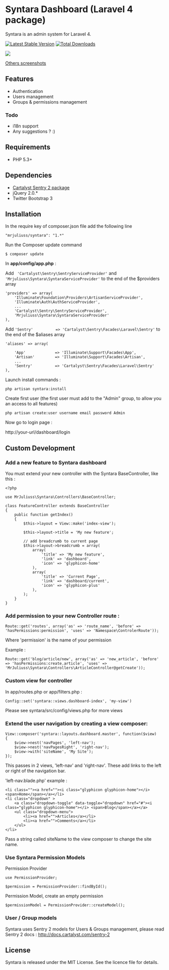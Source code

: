 # Syntara Dashboard (Laravel 4 package)

Syntara is an admin system for Laravel 4.

[![Latest Stable Version](https://poser.pugx.org/mrjuliuss/syntara/v/stable.png)](https://packagist.org/packages/mrjuliuss/syntara)
[![Total Downloads](https://poser.pugx.org/mrjuliuss/syntara/downloads.png)](https://packagist.org/packages/mrjuliuss/syntara)


<img src="https://raw.github.com/MrJuliuss/syntara/master/screenshots/user_list.png" />

[Others screenshots](https://github.com/MrJuliuss/syntara/tree/master/screenshots)

## Features

* Authentication
* Users management
* Groups & permissions management

### Todo

* i18n support
* Any suggestions ? :)

## Requirements
* PHP 5.3+

## Dependencies

* [Cartalyst Sentry 2 package](https://github.com/cartalyst/sentry)
* jQuery 2.0.*
* Twitter Bootstrap 3

## Installation

In the require key of composer.json file add the following line

```"mrjuliuss/syntara": "1.*"```

Run the Composer update command

```$ composer update```

In **app/config/app.php** :

Add  ``` 'Cartalyst\Sentry\SentryServiceProvider'``` and  ```'Mrjuliuss\Syntara\SyntaraServiceProvider'``` to the end of the $providers array

    'providers' => array(
        'Illuminate\Foundation\Providers\ArtisanServiceProvider',
        'Illuminate\Auth\AuthServiceProvider',
        ...
        'Cartalyst\Sentry\SentryServiceProvider',
        'Mrjuliuss\Syntara\SyntaraServiceProvider'
    ),

Add ```'Sentry'          => 'Cartalyst\Sentry\Facades\Laravel\Sentry'``` to the end of the $aliases array

    'aliases' => array(

        'App'             => 'Illuminate\Support\Facades\App',
        'Artisan'         => 'Illuminate\Support\Facades\Artisan',
        ...
        'Sentry'          => 'Cartalyst\Sentry\Facades\Laravel\Sentry'
    ),

Launch install commands :

```php artisan syntara:install```

Create first user (the first user must add to the "Admin" group, to allow you an access to all features)

``` php artisan create:user username email password Admin ```

Now go to login page :

http://your-url/dashboard/login


## Custom Development

### Add a new feature to Syntara dashboard

You must extend your new controller with the Syntara BaseController, like this :

    <?php

    use MrJuliuss\Syntara\Controllers\BaseController;

    class FeatureController extends BaseController
    {
        public function getIndex()
        {
            $this->layout = View::make('index-view');

            $this->layout->title = 'My new feature';

            // add breadcrumb to current page
            $this->layout->breadcrumb = array(
                array(
                    'title' => 'My new feature',
                    'link' => 'dashboard',
                    'icon' => 'glyphicon-home'
                ),
                array(
                    'title' => 'Current Page',
                    'link' => 'dashboard/current',
                    'icon' => 'glyphicon-plus'
                ),
            );
        }
    }

###  Add permission to your new Controller route :

    Route::get('routes', array('as' => 'route_name', 'before' => 'hasPermissions:permission', 'uses' => 'Namespace\ControlerRoute'));

Where 'permission' is the name of your permission

Example :

    Route::get('blog/article/new', array('as' => 'new_article', 'before' => 'hasPermissions:create.article', 'uses' => 'MrJuliuss\Syntara\Controllers\ArticleController@getCreate'));

### Custom view for controller

In app/routes.php or app/filters.php : 

```Config::set('syntara::views.dashboard-index', 'my-view')```

Please see syntara/src/config/views.php for more views

### Extend the user navigation by creating a view composer:

    View::composer('syntara::layouts.dashboard.master', function($view)
    {
        $view->nest('navPages', 'left-nav');
        $view->nest('navPagesRight', 'right-nav');
        $view->with('siteName', 'My Site');
    });

This passes in 2 views, 'left-nav' and 'right-nav'. These add links to the left or right of the navigation bar.

'left-nav.blade.php' example :

    <li class=""><a href=""><i class="glyphicon glyphicon-home"></i> <span>Home</span></a></li>
    <li class="dropdown" >
        <a class="dropdown-toggle" data-toggle="dropdown" href="#"><i class="glyphicon glyphicon-home"></i> <span>Blog</span></a></a>
        <ul class="dropdown-menu">
            <li><a href="">Articles</a></li>
            <li><a href="">Comments</a></li>
        </ul>
    </li>

Pass a string called siteName to the view composer to change the site name.

### Use Syntara Permission Models

Permission Provider

    use PermissionProvider;

    $permission = PermissionProvider::findById();

Permission Model, create an empty permission

    $permissionModel = PermissionProvider::createModel();


### User / Group models

Syntara uses Sentry 2 models for Users & Groups management, please read Sentry 2 docs : http://docs.cartalyst.com/sentry-2


## License

Syntara is released under the MIT License. See the licence file for details.
